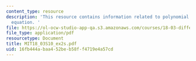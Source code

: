 ```yaml
---
content_type: resource
description: 'This resource contains information related to polynomial and homogeneous
  equation. '
file: https://ol-ocw-studio-app-qa.s3.amazonaws.com/courses/18-03-differential-equations-spring-2010/16fb444abaa452beb58ff4719e4a57cd_MIT18_03S10_ex2s.pdf
file_type: application/pdf
resourcetype: Document
title: MIT18_03S10_ex2s.pdf
uid: 16fb444a-baa4-52be-b58f-f4719e4a57cd
---
```


